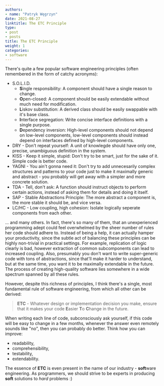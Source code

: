 ```yaml
---
authors:
- name: "Patryk Węgrzyn"
date: 2021-08-27
linktitle: The ETC Principle
type:
- post 
- posts
title: The ETC Principle
weight: 1
categories:
- software
---
```


There's quite a few popular software engineering principles (often remembered in the form of catchy acronyms):
* S.O.L.I.D.
  * **S**ingle responsibility: A component should have a single reason to change. 
  * **O**pen-closed: A component should be easily extendable without much need for modification. 
  * **L**iskov substitution: A derived class should be easily swappable with it's base class. 
  * **I**nterface segregation: Write concise interface definitions with a single purpose. 
  * **D**ependency inversion: High-level components should not depend on low-level components, low-level components should instead depend on interfaces defined by high-level components.
* DRY - Don't repeat yourself: A unit of knowlegde should have only one, precise, unambiguous definition in the system.
* KISS - Keep it simple, stupid: Don't try to be smart, just for the sake of it. Simple code is better code.
* YAGNI - You ain't gonna need it: Don't try to add unnecesarily complex structures and patterns to your code just to make it maximally generic and abstract - you probably will get away with a simpler and more concrete solution.
* TDA - Tell, don't ask: A function should instruct objects to perform certain actions, instead of asking them for details and doing it itself.
* SAP - Stable Abstractions Principle: The more abstract a component is, the more stable it should be, and vice versa.
* LC/HC - Low coupling, high cohesion: Isolate logically seperate components from each other.
  
... and many others. In fact, there's so many of them, that an unexperienced programming adept could feel overwhelmed by the sheer number of rules her code should adhere to. Instead of being a help, it can actually hamper your productivity, since the subtle act of balancing these principles can be highly non-trivial in practical settings. For example, replication of logic clearly is bad, however extraction of common subcomponents can lead to increased coupling. Also, presumably you don't want to write super-generic code with tons of abstractions, since that'll make it harder to understand, but at the same time, you want it to be maximally extendable in the future. The process of creating high-quality software lies somewhere in a wide spectrum spanned by all these rules.

However, despite this richness of principles, I think there's a single, most fundamental rule of software engineering, from which all other can be derived:

> **ETC** - Whatever design or implementation decision you make, ensure that it makes your code **E**asier **T**o **C**hange in the future.

When writing each line of code, subconsciously ask yourself, if this code will be easy to change in a few months, whenever the answer even remotely sounds like "no", then you can probably do better. Think how you can improve:
* readability,
* comprehensibility,
* testability,
* extendability.

The essence of **ETC** is even present in the name of our industry - **soft**ware engineering. As programmers, we should strive to be experts in producing **soft** solutions to *hard* problems :)
